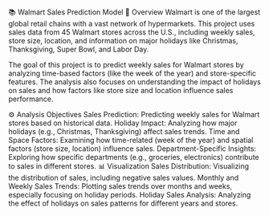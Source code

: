 📚 Walmart Sales Prediction Model
📖 Overview
Walmart is one of the largest global retail chains with a vast network of hypermarkets. This project uses sales data from 45 Walmart stores across the U.S., including weekly sales, store size, location, and information on major holidays like Christmas, Thanksgiving, Super Bowl, and Labor Day.

The goal of this project is to predict weekly sales for Walmart stores by analyzing time-based factors (like the week of the year) and store-specific features. The analysis also focuses on understanding the impact of holidays on sales and how factors like store size and location influence sales performance.

⚙️ Analysis Objectives
Sales Prediction: Predicting weekly sales for Walmart stores based on historical data.
Holiday Impact: Analyzing how major holidays (e.g., Christmas, Thanksgiving) affect sales trends.
Time and Space Factors: Examining how time-related (week of the year) and spatial factors (store size, location) influence sales.
Department-Specific Insights: Exploring how specific departments (e.g., groceries, electronics) contribute to sales in different stores.
📊 Visualization
Sales Distribution: Visualizing the distribution of sales, including negative sales values.
Monthly and Weekly Sales Trends: Plotting sales trends over months and weeks, especially focusing on holiday periods.
Holiday Sales Analysis: Analyzing the effect of holidays on sales patterns for different years and stores.
